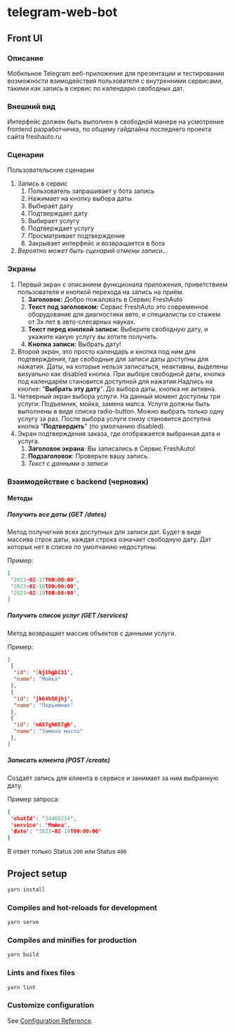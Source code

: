 # telegram-web-bot

## Front UI

### Описание

Мобильное Telegram веб-приложение для презентации и тестирования возможности взимодействия пользователя с внутренними сервисами, такими как запись в сервис по календарю свободных дат.

### Внешний вид

Интерфейс должен быть выполнен в свободной манере на усмотрение frontend разработчичка, по общему гайдлайна последнего проекта сайта freshauto.ru

### Сценарии

Пользовательские сценарии

1. Запись в сервис
   1. Пользователь запрашивает у бота запись
   2. Нажимает на кнопку выбора даты
   3. Выбирает дату
   4. Подтверждает дату
   5. Выбирает услугу
   6. Подтверждает услугу
   7. Просматривает подтверждение
   8. Закрывает интерфейс и возвращается в бота
2. _Вероятно может быть сценарий отмены записи_...

### Экраны

1. Первый экран с описанием функционала приложения, приветствием пользователя и кнопкой перехода на запись на приём.
   1. **Заголовок:** Добро пожаловать в Сервис FreshAuto
   2. **Текст под заголовком:** Сервис FreshAuto это современное оборудование для диагностики авто, и специалисты со стажем от 3х лет в авто-слесарных науках.
   3. **Текст перед кнопкой записи:** Выберите свободную дату, и укажите какую услугу вы хотите получить.
   4. **Кнопка записи:** Выбрать дату!
2. Второй экран, это просто календарь и кнопка под ним для подтверждения, где свободные для записи даты доступны для нажатия. Даты, на которые нельзя записаться, неактивны, выделены визуально как disabled кнопка. При выборе свободной даты, кнопка под календарём становится доступной для нажатия.Надпись на кнопке: "**Выбрать эту дату**". До выбора даты, кнопка не активна.
3. Четверный экран выбора услуги. На данный момент доступны три услуги: Подъемник, мойка, замена малса. Услуги должны быть выполнены в виде списка radio-button. Можно выбрать только одну услугу за раз. После выбора услуги снизу становится доступна кнопка "**Подтвердить**" (по умолчанию disabled).
4. Экран подтверждения заказа, где отображается выбранная дата и услуга.
   1. **Заголовок экрана**: Вы записались в Сервис FreshAuto!
   2. **Подзаголовок**: Проверьте вашу запись.
   3. _Текст с данными о записи_

### Взаимодействие с backend (черновик)

#### Методы

##### Получить все даты (GET /dates)

Метод получегния всех доступных для записи дат. Будет в виде массива строк даты, каждая строка означает свободную дату. Дат которых нет в списке по умолчанию недоступны.

Пример:

```JSON
[
 '2023-02-17T00:00:00',
 '2023-02-18T00:00:00',
 '2023-02-19T00:00:00',
]
```

##### Получить список услуг (GET /services)

Метод возвращает массив объектов с данными услуги.

Пример:

```JSON
[
 {
  "id": '3kj1hgh231',
  "name": "Мойка"
 },
 {
  "id": 'jk64h56jhj',
  "name": "Подъемник"
 },
 {
  "id": 'n657gh657gh',
  "name": "Замена масла"
 },
]
```

##### Записать клиента (POST /create)

Создаёт запись для клиента в сервисе и занимает за ним выбранную дату.

Пример запроса:

```JSON
{
 'chatId': '34465234',
 'service': 'Мойка',
 'date': '2023-02-19T00:00:00'
}
```

В ответ только Status `200` или Status `400`

## Project setup

```bash
yarn install
```

### Compiles and hot-reloads for development

```bash
yarn serve
```

### Compiles and minifies for production

```bash
yarn build
```

### Lints and fixes files

```bash
yarn lint
```

### Customize configuration

See [Configuration Reference](https://cli.vuejs.org/config/).
